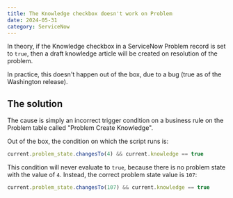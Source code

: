 ```yaml
---
title: The Knowledge checkbox doesn't work on Problem
date: 2024-05-31
category: ServiceNow
---
```


In theory, if the Knowledge checkbox in a ServiceNow Problem record is set to `true`, then a draft knowledge article will be created on resolution of the problem.

In practice, this doesn't happen out of the box, due to a bug (true as of the Washington release).

## The solution

The cause is simply an incorrect trigger condition on a business rule on the Problem table called "Problem Create Knowledge".

Out of the box, the condition on which the script runs is:

```js
current.problem_state.changesTo(4) && current.knowledge == true
```

This condition will never evaluate to `true`, because there is no problem state with the value of `4`. Instead, the correct problem state value is `107`:

```js
current.problem_state.changesTo(107) && current.knowledge == true
```
